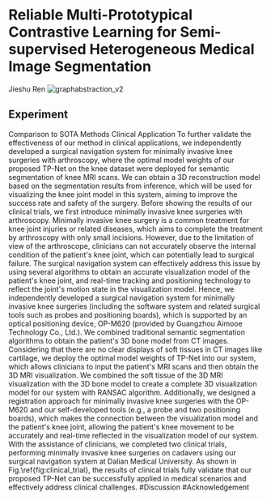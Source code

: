 # Reliable Multi-Prototypical Contrastive Learning for Semi-supervised Heterogeneous Medical Image Segmentation
Jieshu Ren
![graphabstraction_v2](Figures/graphabstraction_v2.png)
## Experiment
Comparison to SOTA Methods
Clinical Application
To further validate the effectiveness of our method in clinical applications, we independently developed a surgical navigation system for minimally invasive knee surgeries with arthroscopy, where the optimal model weights of our proposed TP-Net on the knee dataset were deployed for semantic segmentation of knee MRI scans. We can obtain a 3D reconstruction model based on the segmentation results from inference, which will be used for visualizing the knee joint model in this system, aiming to improve the success rate and safety of the surgery. Before showing the results of our clinical trials, we first introduce minimally invasive knee surgeries with arthroscopy. Minimally invasive knee surgery is a common treatment for knee joint injuries or related diseases, which aims to complete the treatment by arthroscopy with only small incisions. However, due to the limitation of view of the arthroscope, clinicians can not accurately observe the internal condition of the patient's knee joint, which can potentially lead to surgical failure. The surgical navigation system can effectively address this issue by using several algorithms to obtain an accurate visualization model of the patient's knee joint, and real-time tracking and positioning technology to reflect the joint's motion state in the visualization model.
Hence, we independently developed a surgical navigation system for minimally invasive knee surgeries (including the software system and related surgical tools such as probes and positioning boards), which is supported by an optical positioning device, OP-M620 (provided by Guangzhou Aimooe Technology Co., Ltd.). We combined traditional semantic segmentation algorithms to obtain the patient's 3D bone model from CT images. Considering that there are no clear displays of soft tissues in CT images like cartilage, we deploy the optimal model weights of TP-Net into our system, which allows clinicians to input the patient's MRI scans and then obtain the 3D MRI visualization. We combined the soft tissue of the 3D MRI visualization with the 3D bone model to create a complete 3D visualization model for our system with RANSAC algorithm. Additionally, we designed a registration approach for minimally invasive knee surgeries with the OP-M620 and our self-developed tools (e.g., a probe and two positioning boards), which makes the connection between the visualization model and the patient's knee joint, allowing the patient's knee movement to be accurately and real-time reflected in the visualization model of our system.
With the assistance of clinicians, we completed two clinical trials, performing minimally invasive knee surgeries on cadavers using our surgical navigation system at Dalian Medical University. As shown in Fig.\ref{fig:clinical_trial}, the results of clinical trials fully validate that our proposed TP-Net can be successfully applied in medical scenarios and effectively address clinical challenges.
#Discussion
#Acknowledgement
